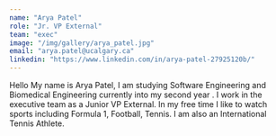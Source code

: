 ```yaml
---
name: "Arya Patel"
role: "Jr. VP External"
team: "exec"
image: "/img/gallery/arya_patel.jpg"
email: "arya.patel@ucalgary.ca"
linkedin: "https://www.linkedin.com/in/arya-patel-27925120b/"
---
```


Hello My name is Arya Patel, I am studying Software Engineering and Biomedical Engineering currently into my second year . I work in the executive team as a Junior VP External. In my free time I like to watch sports including Formula 1, Football, Tennis. I am also an International Tennis Athlete. 